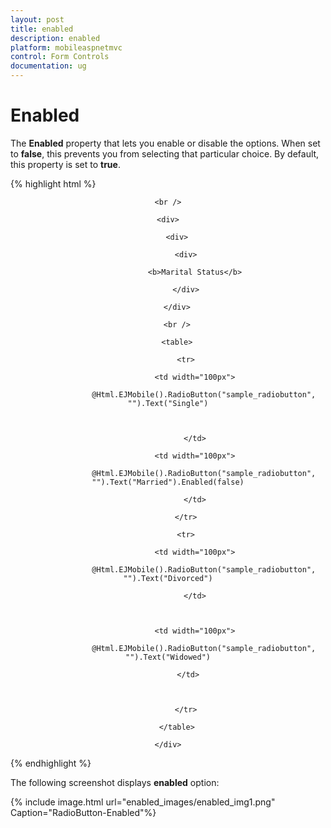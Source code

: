 ```yaml
---
layout: post
title: enabled
description: enabled
platform: mobileaspnetmvc
control: Form Controls
documentation: ug
---
```


# Enabled

The **Enabled** property that lets you enable or disable the options. When set to **false**, this prevents you from selecting that particular choice. By default, this property is set to **true**.

{% highlight html %}

<div align="center">

    <br />

    <div>

        <div>

            <div>

                <b>Marital Status</b>

            </div>

        </div>

        <br />

        <table>

            <tr>

                <td width="100px">

                    @Html.EJMobile().RadioButton("sample_radiobutton", "").Text("Single")



                </td>

                <td width="100px">

                    @Html.EJMobile().RadioButton("sample_radiobutton", "").Text("Married").Enabled(false)

                </td>

            </tr>

            <tr>

                <td width="100px">

                    @Html.EJMobile().RadioButton("sample_radiobutton", "").Text("Divorced")

                </td>



                <td width="100px">

                    @Html.EJMobile().RadioButton("sample_radiobutton", "").Text("Widowed")

                </td>	



            </tr>

        </table>

    </div>

</div>

{% endhighlight %}

The following screenshot displays **enabled** option:

{% include image.html url="enabled_images/enabled_img1.png" Caption="RadioButton-Enabled"%}

